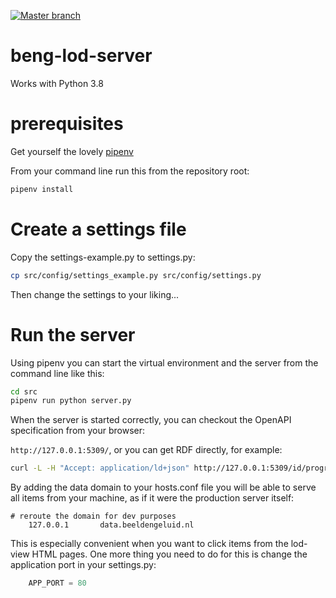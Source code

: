 [![Master branch](https://github.com/beeldengeluid/beng-lod-server/actions/workflows/master-branch.yml/badge.svg)](https://github.com/beeldengeluid/beng-lod-server/actions/workflows/master-branch.yml)
# beng-lod-server


Works with Python 3.8

# prerequisites
Get yourself the lovely [pipenv](https://docs.pipenv.org/en/latest/)

From your command line run this from the repository root:

```sh
pipenv install
```

# Create a settings file

Copy the settings-example.py to settings.py:

```sh
cp src/config/settings_example.py src/config/settings.py
```

Then change the settings to your liking...

# Run the server
Using pipenv you can start the virtual environment and the server from the command line like this:

```sh
cd src
pipenv run python server.py
```

When the server is started correctly, you can checkout the OpenAPI specification from your browser: 

`http://127.0.0.1:5309/`, or you can get RDF directly, for example: 

```sh
curl -L -H "Accept: application/ld+json" http://127.0.0.1:5309/id/program/2101608130117680531
``` 

By adding the data domain to your hosts.conf file you will be able to serve all items from your machine, as if it were the production server itself:
```
# reroute the domain for dev purposes
	127.0.0.1       data.beeldengeluid.nl
```
This is especially convenient when you want to click items from the lod-view HTML pages. One more thing you need to do for this is change the application port in your settings.py:
```python
    APP_PORT = 80
```

